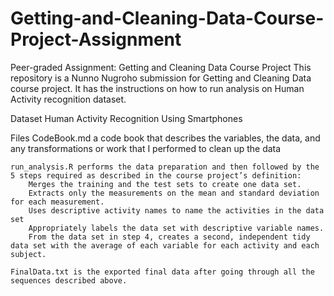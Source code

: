 # Getting-and-Cleaning-Data-Course-Project-Assignment

Peer-graded Assignment: Getting and Cleaning Data Course Project
	This repository is a Nunno Nugroho submission for Getting and Cleaning Data course project. It has the instructions on how to run analysis on Human Activity recognition dataset.

Dataset
	Human Activity Recognition Using Smartphones

Files
	CodeBook.md a code book that describes the variables, the data, and any transformations or work that I performed to clean up the data

	run_analysis.R performs the data preparation and then followed by the 5 steps required as described in the course project’s definition:
		Merges the training and the test sets to create one data set.
		Extracts only the measurements on the mean and standard deviation for each measurement.
		Uses descriptive activity names to name the activities in the data set
		Appropriately labels the data set with descriptive variable names.
		From the data set in step 4, creates a second, independent tidy data set with the average of each variable for each activity and each subject.

	FinalData.txt is the exported final data after going through all the sequences described above.
